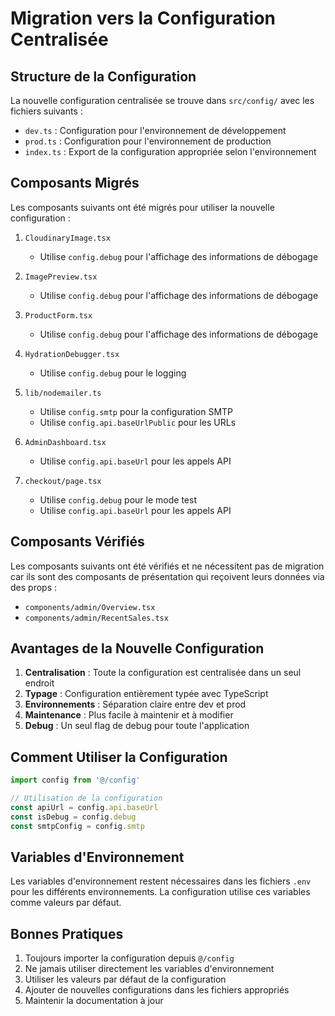 # Migration vers la Configuration Centralisée

## Structure de la Configuration

La nouvelle configuration centralisée se trouve dans `src/config/` avec les fichiers suivants :
- `dev.ts` : Configuration pour l'environnement de développement
- `prod.ts` : Configuration pour l'environnement de production
- `index.ts` : Export de la configuration appropriée selon l'environnement

## Composants Migrés

Les composants suivants ont été migrés pour utiliser la nouvelle configuration :

1. `CloudinaryImage.tsx`
   - Utilise `config.debug` pour l'affichage des informations de débogage

2. `ImagePreview.tsx`
   - Utilise `config.debug` pour l'affichage des informations de débogage

3. `ProductForm.tsx`
   - Utilise `config.debug` pour l'affichage des informations de débogage

4. `HydrationDebugger.tsx`
   - Utilise `config.debug` pour le logging

5. `lib/nodemailer.ts`
   - Utilise `config.smtp` pour la configuration SMTP
   - Utilise `config.api.baseUrlPublic` pour les URLs

6. `AdminDashboard.tsx`
   - Utilise `config.api.baseUrl` pour les appels API

7. `checkout/page.tsx`
   - Utilise `config.debug` pour le mode test
   - Utilise `config.api.baseUrl` pour les appels API

## Composants Vérifiés

Les composants suivants ont été vérifiés et ne nécessitent pas de migration car ils sont des composants de présentation qui reçoivent leurs données via des props :

- `components/admin/Overview.tsx`
- `components/admin/RecentSales.tsx`

## Avantages de la Nouvelle Configuration

1. **Centralisation** : Toute la configuration est centralisée dans un seul endroit
2. **Typage** : Configuration entièrement typée avec TypeScript
3. **Environnements** : Séparation claire entre dev et prod
4. **Maintenance** : Plus facile à maintenir et à modifier
5. **Debug** : Un seul flag de debug pour toute l'application

## Comment Utiliser la Configuration

```typescript
import config from '@/config'

// Utilisation de la configuration
const apiUrl = config.api.baseUrl
const isDebug = config.debug
const smtpConfig = config.smtp
```

## Variables d'Environnement

Les variables d'environnement restent nécessaires dans les fichiers `.env` pour les différents environnements. La configuration utilise ces variables comme valeurs par défaut.

## Bonnes Pratiques

1. Toujours importer la configuration depuis `@/config`
2. Ne jamais utiliser directement les variables d'environnement
3. Utiliser les valeurs par défaut de la configuration
4. Ajouter de nouvelles configurations dans les fichiers appropriés
5. Maintenir la documentation à jour 